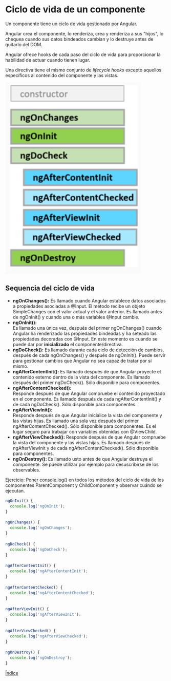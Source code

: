 # Ciclo de vida de un componente

Un componente tiene un ciclo de vida gestionado por Angular.

Angular crea el componente, lo renderiza, crea y renderiza a sus "hijos", lo chequea cuando sus datos bindeados cambian y lo destruye antes de quitarlo del DOM.

Angular ofrece hooks de cada paso del ciclo de vida para proporcionar la habilidad de actuar cuando tienen lugar.

Una directiva tiene el mismo conjunto de *lifecycle hooks* excepto aquellos específicos al contenido del componente y las vistas.

![Ciclo de vida de un componente](img/lifecycle.png "Ciclo de vida de un componente")

## Sequencia del ciclo de vida

- **ngOnChanges():** 
Es llamado cuando Angular establece datos asociados a propiedades asociadas a @Input. El método recibe un objeto SimpleChanges con el valor actual y el valor anterior.
Es llamado antes de ngOnInit() y cuando una o más variables @Input cambie.
- **ngOnInit():**	
Es llamado una única vez, después del primer ngOnChanges() cuando Angular ha renderizado las propiedades bindeadas y ha seteado las propiedades decoradas con @Input. En este momento es cuando se puede dar por **inicializado** el componente/directiva.
- **ngDoCheck():**
Es llamado durante cada ciclo de detección de cambios, después de cada ngOnChanges() y después de ngOnInit(). Puede servir para gestionar cambios que Angular no sea capaz de tratar por sí mismo.
- **ngAfterContentInit():**
Es llamado después de que Angular proyecte el contenido externo dentro de la vista del componente. Es llamado después del primer ngDoCheck().
Sólo disponible para componentes.
- **ngAfterContentChecked():**	
Responde después de que Angular compruebe el contenido proyectado en el componente.
Es llamado después de cada  ngAfterContentInit() y de cada ngDoCheck().
Sólo disponible para componentes.
- **ngAfterViewInit():**	
Responde después de que Angular inicialice la vista del componente y las vistas hijas.
Es llamado una sola vez después del primer ngAfterContentChecked().
Sólo disponible para componentes.
Es el lugar seguro para trabajar con variables obtenidas con @ViewChild.
- **ngAfterViewChecked():**	
Responde después de que Angular compruebe la vista del componente y las vistas hijas.
Es llamado después de ngAfterViewInit y de cada ngAfterContentChecked().
Sólo disponible para componentes.
- **ngOnDestroy():**
Es llamado usto antes de que Angular destruya el componente. Se puede utilizar por ejemplo para desuscribirse de los observables.


Ejercicio: Poner console.log() en todos los métodos del ciclo de vida de los componentes ParentComponent y ChildComponent y observar cuándo se ejecutan.

```ts
ngOnInit() {
  console.log('ngOnInit');
}

ngOnChanges() {
  console.log('ngOnChanges');
}

ngDoCheck() {
  console.log('ngDoCheck');
}

ngAfterContentInit() {
  console.log('ngAfterContentInit');
}

ngAfterContentChecked() {
  console.log('ngAfterContentChecked');
}

ngAfterViewInit() {
  console.log('ngAfterViewInit');
}

ngAfterViewChecked() {
  console.log('ngAfterViewChecked');
}

ngOnDestroy() {
  console.log('ngOnDestroy');
}
```


[Índice](index.md)
